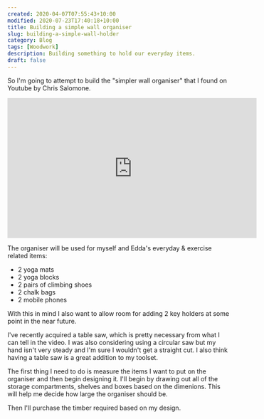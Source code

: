 ```yaml
---
created: 2020-04-07T07:55:43+10:00
modified: 2020-07-23T17:40:18+10:00
title: Building a simple wall organiser
slug: building-a-simple-wall-holder
category: Blog
tags: [Woodwork]
description: Building something to hold our everyday items.
draft: false
---
```


So I'm going to attempt to build the "simpler wall organiser" that I found on Youtube by Chris Salomone.

<iframe width="560" height="315" src="https://www.youtube.com/embed/EPSwdERozjk" frameborder="0" allow="accelerometer; autoplay; encrypted-media; gyroscope; picture-in-picture" allowfullscreen></iframe>

The organiser will be used for myself and Edda's everyday & exercise related items:

- 2 yoga mats
- 2 yoga blocks
- 2 pairs of climbing shoes
- 2 chalk bags
- 2 mobile phones

With this in mind I also want to allow room for adding 2 key holders at some point in the near future.

I've recently acquired a table saw, which is pretty necessary from what I can tell in the video. I was also considering using a circular saw but my hand isn't very steady and I'm sure I wouldn't get a straight cut. I also think having a table saw is a great addition to my toolset.

The first thing I need to do is measure the items I want to put on the organiser and then begin designing it. I'll begin by drawing out all of the storage compartments, shelves and boxes based on the dimenions. This will help me decide how large the organiser should be.

Then I'll purchase the timber required based on my design.